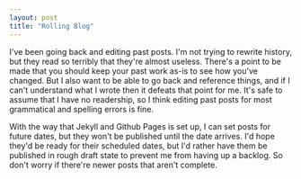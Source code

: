 ```yaml
---
layout: post
title: "Rolling Blog"
---
```


I've been going back and editing past posts. I'm not trying to rewrite history, but they read so terribly that they're almost useless. There's a point to be made that you should keep your past work as-is to see how you've changed. But I also want to be able to go back and reference things, and if I can't understand what I wrote then it defeats that point for me. It's safe to assume that I have no readership, so I think editing past posts for most grammatical and spelling errors is fine. 

With the way that Jekyll and Github Pages is set up, I can set posts for future dates, but they won't be published until the date arrives. I'd hope they'd be ready for their scheduled dates, but I'd rather have them be published in rough draft state to prevent me from having up a backlog. So don't worry if there're newer posts that aren't complete.
